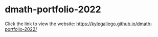 # dmath-portfolio-2022

Click the link to view the website: https://kylegallego.github.io/dmath-portfolio-2022/
